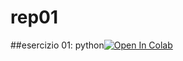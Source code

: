 # rep01

##esercizio 01: python[![Open In Colab](https://colab.research.google.com/assets/colab-badge.svg)](https://colab.research.google.com/github/gian0711/rep01/blob/main/01_intro.ipynb)



